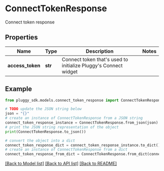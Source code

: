 # ConnectTokenResponse

Connect token response

## Properties

Name | Type | Description | Notes
------------ | ------------- | ------------- | -------------
**access_token** | **str** | Connect token that&#39;s used to initialize Pluggy&#39;s Connect widget | 

## Example

```python
from pluggy_sdk.models.connect_token_response import ConnectTokenResponse

# TODO update the JSON string below
json = "{}"
# create an instance of ConnectTokenResponse from a JSON string
connect_token_response_instance = ConnectTokenResponse.from_json(json)
# print the JSON string representation of the object
print(ConnectTokenResponse.to_json())

# convert the object into a dict
connect_token_response_dict = connect_token_response_instance.to_dict()
# create an instance of ConnectTokenResponse from a dict
connect_token_response_from_dict = ConnectTokenResponse.from_dict(connect_token_response_dict)
```
[[Back to Model list]](../README.md#documentation-for-models) [[Back to API list]](../README.md#documentation-for-api-endpoints) [[Back to README]](../README.md)


